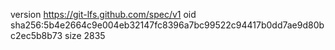 version https://git-lfs.github.com/spec/v1
oid sha256:5b4e2664c9e004eb32147fc8396a7bc99522c94417b0dd7ae9d80bc2ec5b8b73
size 2835
